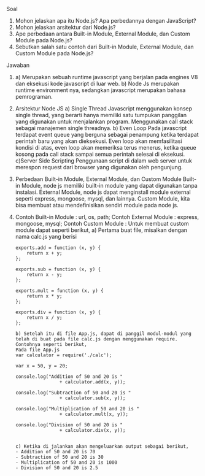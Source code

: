 Soal

1. Mohon jelaskan apa itu Node.js? Apa perbedannya dengan JavaScript?
2. Mohon jelaskan arsitektur dari Node.js?
3. Ape perbedaan antara Built-in Module, External Module, dan Custom Module pada Node.js?
4. Sebutkan salah satu contoh dari Built-in Module, External Module, dan Custom Module pada Node.js?


Jawaban

1.  a) Merupakan sebuah runtime javascript yang berjalan pada engines V8 dan eksekusi kode javascript di luar web.
    b) Node Js merupakan runtime environment nya, sedangkan javascript merupakan bahasa pemrograman.

2.  Arsitektur Node JS
    a) Single Thread
        Javascript menggunakan konsep single thread, yang berarti hanya memiliki satu tumpukan panggilan yang digunakan untuk
        menjalankan program. Menggunakan call stack sebagai manajemen single threadnya.
    b) Even Loop
        Pada javascript terdapat event queue yang berguna sebagai penampung ketika terdapat perintah baru yang akan dieksekusi.
        Even loop akan memfasilitasi kondisi di atas, even loop akan memeriksa terus menerus, ketika queue kosong pada call stack
        sampai semua perintah selesai di eksekusi.
    c)Server Side Scripting
        Penggunaan script di dalam web server untuk merespon request dari browser yang digunakan oleh pengunjung.

3.  Perbedaan Built-in Module, External Module, dan Custom Module
    Built-in Module, node js memiliki built-in module yang dapat digunakan tanpa instalasi.
    External Module, node js dapat menginstall module external seperti express, mongoose, mysql, dan lainnya.
    Custom Module, kita bisa membuat atau mendefinisikan sendiri module pada node js.


4.  Contoh Built-in Module : url, os, path;
    Contoh External Module : express, mongoose, mysql;
    Contoh Custom Module : Untuk membuat custom module dapat seperti berikut,
        a) Pertama buat file, misalkan dengan nama calc.js yang berisi

        exports.add = function (x, y) {
            return x + y;
        };
        
        exports.sub = function (x, y) {
            return x - y;
        };
        
        exports.mult = function (x, y) {
            return x * y;
        };
        
        exports.div = function (x, y) {
            return x / y;
        };

        b) Setelah itu di file App.js, dapat di panggil modul-modul yang telah di buat pada file calc.js dengan menggunakan require. Contohnya seperti berikut,
        Pada file App.js
        var calculator = require('./calc');
        
        var x = 50, y = 20;
        
        console.log("Addition of 50 and 20 is "
                        + calculator.add(x, y));
        
        console.log("Subtraction of 50 and 20 is "
                        + calculator.sub(x, y));
        
        console.log("Multiplication of 50 and 20 is "
                        + calculator.mult(x, y));
        
        console.log("Division of 50 and 20 is " 
                        + calculator.div(x, y));


        c) Ketika di jalankan akan mengeluarkan output sebagai berikut,
        - Addition of 50 and 20 is 70
        - Subtraction of 50 and 20 is 30
        - Multiplication of 50 and 20 is 1000
        - Division of 50 and 20 is 2.5

            

            





